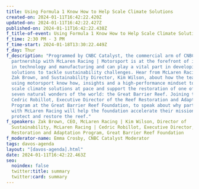 ```yaml
---
title: Using Formula 1 Know How to Help Scale Climate Solutions
created-on: 2024-01-11T16:42:22.420Z
updated-on: 2024-01-11T16:42:22.427Z
published-on: 2024-01-11T16:42:22.438Z
f_title-of-event: Using Formula 1 Know How to Help Scale Climate Solutions
f_time: 2:30 PM - 3 PM
f_time-start: 2024-01-18T13:30:22.449Z
f_day: Thur
f_description: "Programmed by CNBC Catalyst, the commercial arm of CNBC, in
  partnership with McLaren Racing | Motorsport is at the forefront of innovation
  in technology and manufacturing and can play a vital part in developing new
  solutions to tackle sustainability challenges. Hear from McLaren Racing’s CEO,
  Zak Brown, and Sustainability Director, Kim Wilson, about how the team is
  using motorsport know how, insights and a high-performance mindset to help
  scale climate solutions at pace and support the restoration of one of the
  seven natural wonders of the world: the Great Barrier Reef. Joining them is Dr
  Cedric Robillot, Executive Director of the Reef Restoration and Adaptation
  Program at the Great Barrier Reef Foundation, to speak about why partnering
  with McLaren Racing will help the foundation accelerate their mission to
  protect and restore the reef."
f_speakers: Zak Brown, CEO, McLaren Racing | Kim Wilson, Director of
  Sustainability, McLaren Racing | Cedric Robillot, Executive Director, Reef
  Restoration and Adaptation Program, Great Barrier Reef Foundation
f_moderator-name: Emma Crosby, CNBC Catalyst Moderator
tags: davos-agenda
layout: "[davos-agenda].html"
date: 2024-01-11T16:42:22.463Z
seo:
  noindex: false
  twitter:title: summary
  twitter:card: summary
---
```

